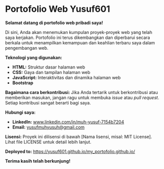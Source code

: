 # Portofolio Web Yusuf601

**Selamat datang di portofolio web pribadi saya!**

Di sini, Anda akan menemukan kumpulan proyek-proyek web yang telah saya kerjakan. Portofolio ini terus dikembangkan dan diperbarui secara berkala untuk menampilkan kemampuan dan keahlian terbaru saya dalam pengembangan web.

**Teknologi yang digunakan:**
* **HTML:** Struktur dasar halaman web
* **CSS:** Gaya dan tampilan halaman web
* **JavaScript:** Interaktivitas dan dinamika halaman web
* **Bootstrap**


**Bagaimana cara berkontribusi:**
Jika Anda tertarik untuk berkontribusi atau memberikan masukan, jangan ragu untuk membuka *issue* atau *pull request*. Setiap kontribusi sangat berarti bagi saya.

**Hubungi saya:**
* **LinkedIn:** www.linkedin.com/in/muh-yusuf-7154b7204
* **Email:** yusufmuhyusuh@gmail.com

**Lisensi:**
Proyek ini dilisensi di bawah [Nama lisensi, misal: MIT License]. Lihat file LICENSE untuk detail lebih lanjut.

**Deployed to:** https://yusuf601.github.io/my_portofolio.github.io/

**Terima kasih telah berkunjung!**
